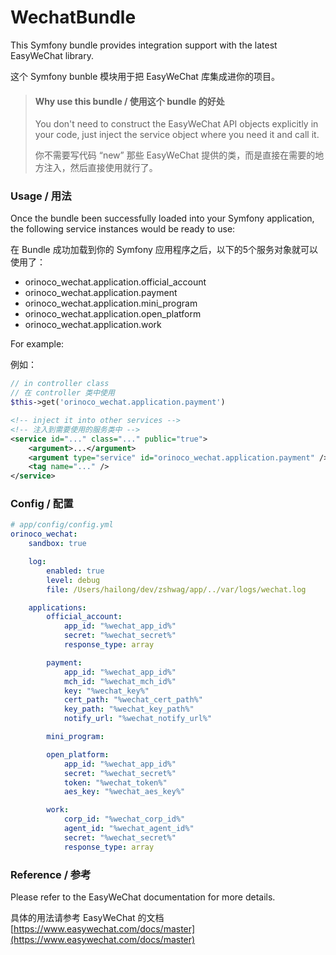 # WechatBundle
This Symfony bundle provides integration support with the latest EasyWeChat library.

这个 Symfony bunble 模块用于把 EasyWeChat 库集成进你的项目。

> #### Why use this bundle / 使用这个 bundle 的好处
> You don't need to construct the EasyWeChat API objects explicitly in your code, just inject the service object where you need it and call it.
> 
> 你不需要写代码 “new” 那些 EasyWeChat 提供的类，而是直接在需要的地方注入，然后直接使用就行了。

### Usage / 用法
Once the bundle been successfully loaded into your Symfony application, the following service instances would be ready to use:

在 Bundle 成功加载到你的 Symfony 应用程序之后，以下的5个服务对象就可以使用了：

  - orinoco_wechat.application.official_account
  - orinoco_wechat.application.payment
  - orinoco_wechat.application.mini_program
  - orinoco_wechat.application.open_platform
  - orinoco_wechat.application.work

For example:

例如：
```php
// in controller class
// 在 controller 类中使用
$this->get('orinoco_wechat.application.payment')
```
```xml
<!-- inject it into other services -->
<!-- 注入到需要使用的服务类中 -->
<service id="..." class="..." public="true">
    <argument>...</argument>
    <argument type="service" id="orinoco_wechat.application.payment" />
    <tag name="..." />
</service>
```
### Config / 配置
```yml
# app/config/config.yml
orinoco_wechat:
    sandbox: true

    log:
        enabled: true
        level: debug
        file: /Users/hailong/dev/zshwag/app/../var/logs/wechat.log

    applications:
        official_account:
            app_id: "%wechat_app_id%"
            secret: "%wechat_secret%"
            response_type: array

        payment:
            app_id: "%wechat_app_id%"
            mch_id: "%wechat_mch_id%"
            key: "%wechat_key%"
            cert_path: "%wechat_cert_path%"
            key_path: "%wechat_key_path%"
            notify_url: "%wechat_notify_url%"

        mini_program:

        open_platform:
            app_id: "%wechat_app_id%"
            secret: "%wechat_secret%"
            token: "%wechat_token%"
            aes_key: "%wechat_aes_key%"

        work:
            corp_id: "%wechat_corp_id%"
            agent_id: "%wechat_agent_id%"
            secret: "%wechat_secret%"
            response_type: array
```
### Reference / 参考
Please refer to the EasyWeChat documentation for more details.

具体的用法请参考 EasyWeChat 的文档
[https://www.easywechat.com/docs/master](https://www.easywechat.com/docs/master)
